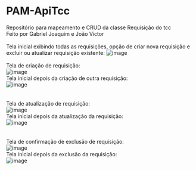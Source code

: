 # PAM-ApiTcc
Repositório para mapeamento e CRUD da classe Requisição do tcc
<br>
Feito por Gabriel Joaquim e João Victor
<br>
<br>
Tela inicial exibindo todas as requisições, opção de criar nova requisição e excluir ou atualizar requisição existente:
![image](https://github.com/user-attachments/assets/ce285282-36bb-4765-8b9c-29805d029b60)
<br>
<br>
Tela de criação de requisição:<br>
![image](https://github.com/user-attachments/assets/2532af27-7abe-4f3f-8bc1-707c90e1d86a)<br>
Tela inicial depois da criação de outra requisição:<br>
![image](https://github.com/user-attachments/assets/690ccb09-b36f-4dda-8377-df93b6a6dc3a)<br>
<br>
<br>
Tela de atualização de requisição:<br>
![image](https://github.com/user-attachments/assets/b36a5e59-a487-4af7-aab3-4bf0d0981a64)<br>
Tela inicial depois da atualização da requisição:<br>
![image](https://github.com/user-attachments/assets/24b3a2f6-655b-417b-8325-02d383993053)<br>
<br>
<br>
Tela de confirmação de exclusão de requisição:<br>
![image](https://github.com/user-attachments/assets/b63a64c5-7ce6-46d3-a331-61403bf4ef9a)<br>
Tela inicial depois da exclusão da requisição:<br>
![image](https://github.com/user-attachments/assets/8daf47db-cbbf-418b-b448-59d8c6e157e8)<br>
